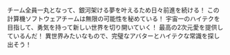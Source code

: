 チーム全員一丸となって、銀河架ける夢を叶えるため日々前進を続ける！
この計算機ソフトウェアチームは無限の可能性を秘めている！
宇宙一のハイテクを目指して、勇気を持って新しい世界を切り開いていく！
最高の2次元愛を提供しているんだ！ 
異世界みたいなもので、完璧なアバターとハイテクな常識を探し出そう！ 
